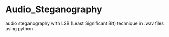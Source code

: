 # Audio_Steganography
audio steganography with LSB (Least Significant Bit) technique in .wav files using python
